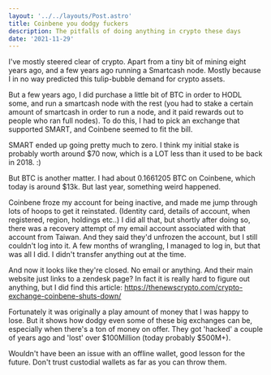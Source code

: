 ```yaml
---
layout: '../../layouts/Post.astro'
title: Coinbene you dodgy fuckers
description: The pitfalls of doing anything in crypto these days
date: '2021-11-29'
---
```


I've mostly steered clear of crypto. Apart from a tiny bit of mining eight years ago, and a few years ago running a Smartcash node. Mostly because I in no way predicted this tulip-bubble demand for crypto assets.

But a few years ago, I did purchase a little bit of BTC in order to HODL some, and run a smartcash node with the rest (you had to stake a certain amount of smartcash in order to run a node, and it paid rewards out to people who ran full nodes). To do this, I had to pick an exchange that supported SMART, and Coinbene seemed to fit the bill.

SMART ended up going pretty much to zero. I think my initial stake is probably worth around $70 now, which is a LOT less than it used to be back in 2018. :)

But BTC is another matter. I had about 0.1661205 BTC on Coinbene, which today is around $13k. But last year, something weird happened.

Coinbene froze my account for being inactive, and made me jump through lots of hoops to get it reinstated. (Identity card, details of account, when registered, region, holdings etc..)
I did all that, but shortly after doing so, there was a recovery attempt of my email account associated with that account from Taiwan. And they said they'd unfrozen the account, but I still couldn't log into it. A few months of wrangling, I managed to log in, but that was all I did. I didn't transfer anything out at the time.

And now it looks like they're closed. No email or anything. And their main website just links to a zendesk page? In fact it is really hard to figure out anything, but I did find this article: https://thenewscrypto.com/crypto-exchange-coinbene-shuts-down/

Fortunately it was originally a play amount of money that I was happy to lose. But it shows how dodgy even some of these big exchanges can be, especially when there's a ton of money on offer. They got 'hacked' a couple of years ago and 'lost' over $100Million (today probably $500M+).

Wouldn't have been an issue with an offline wallet, good lesson for the future. Don't trust custodial wallets as far as you can throw them.